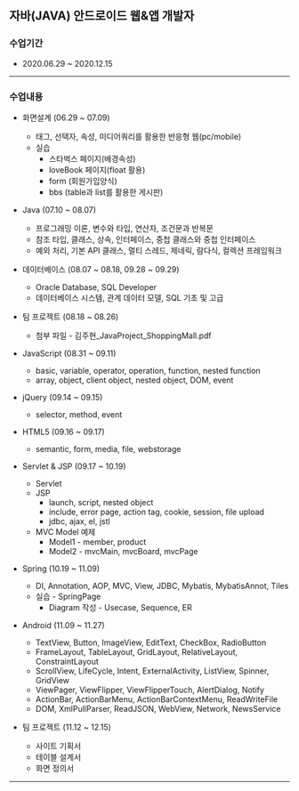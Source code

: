 ## 자바(JAVA) 안드로이드 웹&앱 개발자

### 수업기간
 * 2020.06.29 ~ 2020.12.15

---
### 수업내용
 * 화면설계 (06.29 ~ 07.09)
   - 태그, 선택자, 속성, 미디어쿼리를 활용한 반응형 웹(pc/mobile)
   - 실습
     + 스타벅스 페이지(배경속성)
     + loveBook 페이지(float 활용)
     + form (회원가입양식)
     + bbs (table과 list를 활용한 게시판)
   
 * Java (07.10 ~ 08.07)
   - 프로그래밍 이론, 변수와 타입, 연산자, 조건문과 반복문
   - 참조 타입, 클래스, 상속, 인터페이스, 중첩 클래스와 중첩 인터페이스
   - 예외 처리, 기본 API 클래스, 멀티 스레드, 제네릭, 람다식, 컬렉션 프레임워크
   
 * 데이터베이스 (08.07 ~ 08.18, 09.28 ~ 09.29)
   - Oracle Database, SQL Developer
   - 데이터베이스 시스템, 관계 데이터 모델, SQL 기초 및 고급
   
 * 팀 프로젝트 (08.18 ~ 08.26)
   - 첨부 파일 - 김주현_JavaProject_ShoppingMall.pdf
   
 * JavaScript (08.31 ~ 09.11)
   - basic, variable, operator, operation, function, nested function
   - array, object, client object, nested object, DOM, event
   
 * jQuery (09.14 ~ 09.15)
   - selector, method, event
 
 * HTML5 (09.16 ~ 09.17)
   - semantic, form, media, file, webstorage
   
 * Servlet & JSP (09.17 ~ 10.19)
   - Servlet
   - JSP
     + launch, script, nested object
     + include, error page, action tag, cookie, session, file upload
     + jdbc, ajax, el, jstl
   - MVC Model 예제
     + Model1 - member, product
     + Model2 - mvcMain, mvcBoard, mvcPage
     
 * Spring (10.19 ~ 11.09)
   - DI, Annotation, AOP, MVC, View, JDBC, Mybatis, MybatisAnnot, Tiles
   - 실습 - SpringPage
      + Diagram 작성 - Usecase, Sequence, ER
      
 * Android (11.09 ~ 11.27)
   - TextView, Button, ImageView, EditText, CheckBox, RadioButton
   - FrameLayout, TableLayout, GridLayout, RelativeLayout, ConstraintLayout
   - ScrollView, LifeCycle, Intent, ExternalActivity, ListView, Spinner, GridView
   - ViewPager, ViewFlipper, ViewFlipperTouch, AlertDialog, Notify
   - ActionBar, ActionBarMenu, ActionBarContextMenu, ReadWriteFile
   - DOM, XmlPullParser, ReadJSON, WebView, Network, NewsService
   
 * 팀 프로젝트 (11.12 ~ 12.15)
   - 사이트 기획서
   - 테이블 설계서
   - 화면 정의서

---